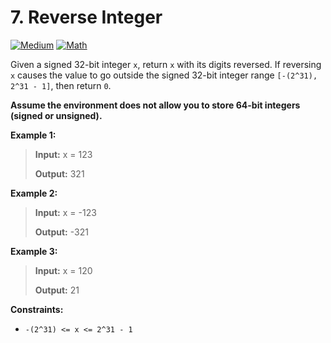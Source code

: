 # 7. Reverse Integer

[![Medium](https://img.shields.io/badge/Medium-916f31)](#)
[![Math](https://img.shields.io/badge/Math-302f33)](#)

Given a signed 32-bit integer `x`, return `x` with its digits
reversed. If reversing `x` causes the value to go outside the signed
32-bit integer range `[-(2^31), 2^31 - 1]`, then return `0`.

**Assume the environment does not allow you to store 64-bit integers
(signed or unsigned).**

**Example 1:**

> **Input:** x = 123
>
> **Output:** 321

**Example 2:**

> **Input:** x = -123
>
> **Output:** -321

**Example 3:**

> **Input:** x = 120
>
> **Output:** 21

**Constraints:**

- `-(2^31) <= x <= 2^31 - 1`
